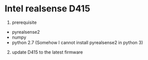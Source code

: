 # Intel realsense D415
1. prerequisite 
- pyrealsense2
- numpy
- python 2.7 (Somehow I cannot install pyrealsense2 in python 3)
2. update D415 to the latest firmware
